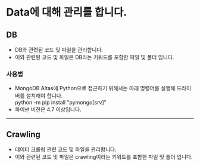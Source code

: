 # Data에 대해 관리를 합니다.

## DB
- DB와 관련된 코드 및 파일을 관리합니다.
- 이와 관련된 코드 및 파일은 DB라는 키워드를 포함한 파일 및 폴더 입니다.

### 사용법
- MongoDB Altas에 Python으로 접근하기 위해서는 아래 명령어를 실행해 드라이버를 설치해야 합니다. </br>
  python -m pip install "pymongo[srv]"   </br>
- 파이썬 버전은 4.7 이상입니다.

----

## Crawling
- 데이터 크롤링 관련 코드 및 파일을 관리합니다.
- 이와 관련된 코드 및 파일은 crawling이라는 키워드를 포함한 파일 및 폴더 입니다.
